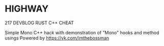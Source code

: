 # HIGHWAY
217 DEVBLOG RUST C++ CHEAT

Simple Mono C++ hack with demonstration of "Mono" hooks and method usings
Powered by https://vk.com/imthebossman
